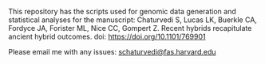 This repository has the scripts used for genomic data generation and statistical analyses for the manuscript: Chaturvedi S, Lucas LK, Buerkle CA, Fordyce JA, Forister ML, Nice CC, Gompert Z. Recent hybrids recapitulate ancient hybrid outcomes. doi: https://doi.org/10.1101/769901

Please email me with any issues: schaturvedi@fas.harvard.edu

